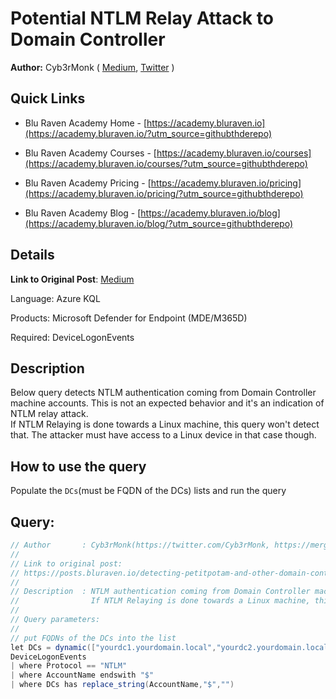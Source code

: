 # Potential NTLM Relay Attack to Domain Controller

**Author:** Cyb3rMonk ( [Medium](https://mergene.medium.com), [Twitter](https://twitter.com/Cyb3rMonk) )

## Quick Links

* Blu Raven Academy Home - [https://academy.bluraven.io](https://academy.bluraven.io/?utm_source=githubthderepo)
  
* Blu Raven Academy Courses - [https://academy.bluraven.io/courses](https://academy.bluraven.io/courses/?utm_source=githubthderepo)

* Blu Raven Academy Pricing - [https://academy.bluraven.io/pricing](https://academy.bluraven.io/pricing/?utm_source=githubthderepo)

* Blu Raven Academy Blog - [https://academy.bluraven.io/blog](https://academy.bluraven.io/blog/?utm_source=githubthderepo)

## Details

**Link to Original Post**: [Medium](https://posts.bluraven.io/detecting-petitpotam-and-other-domain-controller-account-takeovers-d3364bd9ee0a)

Language: Azure KQL

Products: Microsoft Defender for Endpoint (MDE/M365D)

Required: DeviceLogonEvents


## Description

Below query detects NTLM authentication coming from Domain Controller machine accounts. This is not an expected behavior and it's an indication of NTLM relay attack.  
If NTLM Relaying is done towards a Linux machine, this query won't detect that. The attacker must have access to a Linux device in that case though.



## How to use the query
Populate the `DCs`(must be FQDN of the DCs) lists and run the query



**Query:**
---

```C#
// Author       : Cyb3rMonk(https://twitter.com/Cyb3rMonk, https://mergene.medium.com)
//
// Link to original post:
// https://posts.bluraven.io/detecting-petitpotam-and-other-domain-controller-account-takeovers-d3364bd9ee0a
//
// Description  : NTLM authentication coming from Domain Controller machine accounts. This is not an expected behavior and it's an indication of NTLM relay attack.   
//                If NTLM Relaying is done towards a Linux machine, this query won't detect that. The attacker must have access to a Linux device in that case though. 
//
// Query parameters:
//
// put FQDNs of the DCs into the list
let DCs = dynamic(["yourdc1.yourdomain.local","yourdc2.yourdomain.local"]);
DeviceLogonEvents
| where Protocol == "NTLM"
| where AccountName endswith "$"
| where DCs has replace_string(AccountName,"$","")
```
